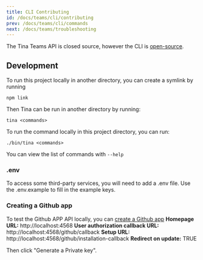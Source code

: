 ```yaml
---
title: CLI Contributing
id: /docs/teams/cli/contributing
prev: /docs/teams/cli/commands
next: /docs/teams/troubleshooting
---
```


The Tina Teams API is closed source, however the CLI is [open-source](https://github.com/tinacms/cli 'TinaCMS CLI').

## Development

To run this project locally in another directory, you can create a symlink by running

    npm link

Then Tina can be run in another directory by running:

    tina <commands>

To run the command locally in this project directory, you can run:

    ./bin/tina <commands>

You can view the list of commands with `--help`

### .env

To access some third-party services, you will need to add a .env file. Use the .env.example to fill in the example keys.

### Creating a Github app

To test the Github APP API locally, you can [create a Github app](https://github.com/settings/apps/new 'Create a Github app')
**Homepage URL:** http://localhost:4568
**User authorization callback URL:** http://localhost:4568/github/callback **Setup URL:** http://localhost:4568/github/installation-callback
**Redirect on update:** TRUE

Then click "Generate a Private key".
